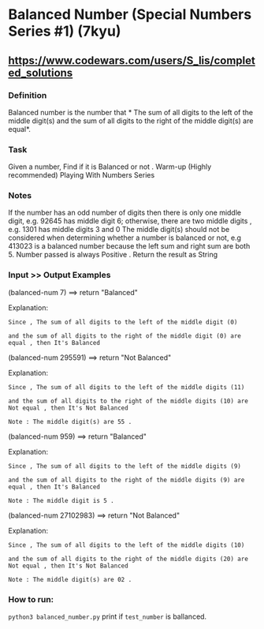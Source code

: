 # Balanced Number (Special Numbers Series #1) (7kyu)
## https://www.codewars.com/users/S_lis/completed_solutions

### Definition

Balanced number is the number that * The sum of all digits to the left of the middle digit(s) and the sum of all digits to the right of the middle digit(s) are equal*.

### Task

Given a number, Find if it is Balanced or not .
Warm-up (Highly recommended)
Playing With Numbers Series

### Notes

If the number has an odd number of digits then there is only one middle digit, e.g. 92645 has middle digit 6; otherwise, there are two middle digits , e.g. 1301 has middle digits 3 and 0
The middle digit(s) should not be considered when determining whether a number is balanced or not, e.g 413023 is a balanced number because the left sum and right sum are both 5.
Number passed is always Positive .
Return the result as String

### Input >> Output Examples

(balanced-num 7) ==> return "Balanced"

Explanation:

    Since , The sum of all digits to the left of the middle digit (0)

    and the sum of all digits to the right of the middle digit (0) are equal , then It's Balanced

(balanced-num 295591) ==> return "Not Balanced"

Explanation:

    Since , The sum of all digits to the left of the middle digits (11)

    and the sum of all digits to the right of the middle digits (10) are Not equal , then It's Not Balanced

    Note : The middle digit(s) are 55 .

(balanced-num 959) ==> return "Balanced"

Explanation:

    Since , The sum of all digits to the left of the middle digits (9)

    and the sum of all digits to the right of the middle digits (9) are equal , then It's Balanced

    Note : The middle digit is 5 .

(balanced-num 27102983) ==> return "Not Balanced"

Explanation:

    Since , The sum of all digits to the left of the middle digits (10)

    and the sum of all digits to the right of the middle digits (20) are Not equal , then It's Not Balanced

    Note : The middle digit(s) are 02 .

### How to run:
`python3 balanced_number.py` print if `test_number` is ballanced.
